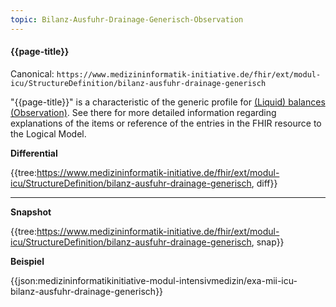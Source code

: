 ```yaml
---
topic: Bilanz-Ausfuhr-Drainage-Generisch-Observation
---
```

#### {{page-title}}

Canonical:
```https://www.medizininformatik-initiative.de/fhir/ext/modul-icu/StructureDefinition/bilanz-ausfuhr-drainage-generisch```

"{{page-title}}" is a characteristic of the generic profile for [(Liquid) balances (Observation)](https://www.medizininformatik-initiative.de/fhir/ext/modul-icu/StructureDefinition/bilanz). See there for more detailed information regarding explanations of the items or reference of the entries in the FHIR resource to the Logical Model.

**Differential**

{{tree:https://www.medizininformatik-initiative.de/fhir/ext/modul-icu/StructureDefinition/bilanz-ausfuhr-drainage-generisch, diff}}

---

**Snapshot**

{{tree:https://www.medizininformatik-initiative.de/fhir/ext/modul-icu/StructureDefinition/bilanz-ausfuhr-drainage-generisch, snap}}

**Beispiel**

{{json:medizininformatikinitiative-modul-intensivmedizin/exa-mii-icu-bilanz-ausfuhr-drainage-generisch}}